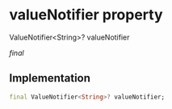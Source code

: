 


# valueNotifier property







ValueNotifier&lt;String>? valueNotifier
  
_<span class="feature">final</span>_






## Implementation

```dart
final ValueNotifier<String>? valueNotifier;
```







